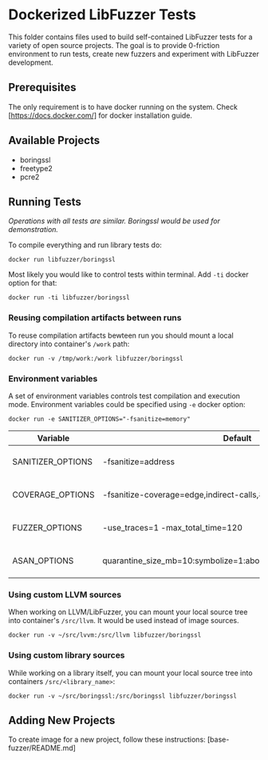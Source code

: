 # Dockerized LibFuzzer Tests

This folder contains files used to build self-contained LibFuzzer tests
for a variety of open source projects. The goal is to provide 0-friction
environment to run tests, create new fuzzers and experiment with LibFuzzer
development.


## Prerequisites

The only requirement is to have docker running on the system.
Check [https://docs.docker.com/] for docker installation guide.

## Available Projects
* boringssl
* freetype2
* pcre2

## Running Tests
*Operations with all tests are similar. Boringssl would be used for demonstration.*

To compile everything and run library tests do:
```
docker run libfuzzer/boringssl
```

Most likely you would like to control tests within terminal. Add `-ti` docker option for that:
```
docker run -ti libfuzzer/boringssl
```

### Reusing compilation artifacts between runs
To reuse compilation artifacts bewteen run you should mount a local
directory into container's `/work` path:

```
docker run -v /tmp/work:/work libfuzzer/boringssl
```

### Environment variables
A set of environment variables controls test compilation and execution mode.
Environment variables could be specified using `-e` docker option:

```
docker run -e SANITIZER_OPTIONS="-fsanitize=memory"
```

Variable    | Default | Description
----------- | ------- | -----
SANITIZER_OPTIONS | -fsanitize=address | Compiler's sanitizer options.
COVERAGE_OPTIONS | -fsanitize-coverage=edge,indirect-calls,8bit-counters,trace-cmp | Compiler's coverage options.
FUZZER_OPTIONS | -use_traces=1 -max_total_time=120 | Fuzzer's running options
ASAN_OPTIONS | quarantine_size_mb=10:symbolize=1:abort_on_error=1:handle_abort=1 | Asan's running options

### Using custom LLVM sources
When working on LLVM/LibFuzzer, you can mount your local source tree into container's `/src/llvm`. It would be used instead of image sources.

```
docker run -v ~/src/lvvm:/src/llvm libfuzzer/boringssl
```

### Using custom library sources
While working on a library itself, you can mount your local source tree into
containers `/src/<library_name>`:

```
docker run -v ~/src/boringssl:/src/boringssl libfuzzer/boringssl
```

## Adding New Projects
To create image for a new project, follow these instructions: [base-fuzzer/README.md]
